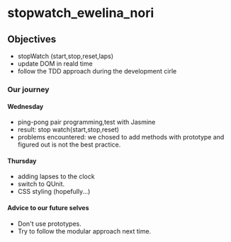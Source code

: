 # stopwatch_ewelina_nori

## Objectives
- stopWatch (start,stop,reset,laps)
- update DOM in reald time
- follow the TDD approach during the development cirle

### Our journey

#### Wednesday
- ping-pong pair programming,test with Jasmine
- result: stop watch(start,stop,reset)
- problems encountered: we chosed to add methods with prototype and figured out is not the best practice. 

#### Thursday
- adding lapses to the clock
- switch to QUnit.
- CSS styling (hopefully...)

#### Advice to our future selves

- Don't use prototypes.
- Try to follow the modular approach next time.


